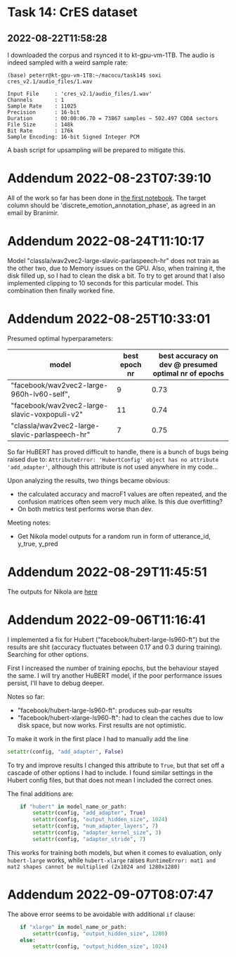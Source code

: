 # Task 14: CrES dataset



## 2022-08-22T11:58:28

I downloaded the corpus and rsynced it to kt-gpu-vm-1TB. The audio is indeed sampled with a weird sample rate:

```
(base) peterr@kt-gpu-vm-1TB:~/macocu/task14$ soxi cres_v2.1/audio_files/1.wav 

Input File     : 'cres_v2.1/audio_files/1.wav'
Channels       : 1
Sample Rate    : 11025
Precision      : 16-bit
Duration       : 00:00:06.70 = 73867 samples ~ 502.497 CDDA sectors
File Size      : 148k
Bit Rate       : 176k
Sample Encoding: 16-bit Signed Integer PCM
```

A bash script for upsampling will be prepared to mitigate this.

# Addendum 2022-08-23T07:39:10

All of the work so far has been done in [the first notebook](001_dataset_introspection.ipynb). The target column should be 'discrete_emotion_annotation_phase', as agreed in an email by Branimir.

# Addendum 2022-08-24T11:10:17

Model "classla/wav2vec2-large-slavic-parlaspeech-hr" does not train as the other two, due to Memory issues on the GPU. Also, when training it, the disk filled up, so I had to clean the disk a bit. To try to get around that I also implemented clipping to 10 seconds for this particular model. This combination then finally worked fine.




# Addendum 2022-08-25T10:33:01

Presumed optimal hyperparameters:

| model                                          | best epoch nr | best accuracy on dev @ presumed optimal nr of epochs |
|------------------------------------------------|---------------|------------------------------------------------------|
| "facebook/wav2vec2-large-960h-lv60-self",      | 9             | 0.73                                                 |
| "facebook/wav2vec2-large-slavic-voxpopuli-v2"  | 11            | 0.74                                                 |
| "classla/wav2vec2-large-slavic-parlaspeech-hr" | 7             | 0.75                                                 |

So far HuBERT has proved difficult to handle, there is a bunch of bugs being raised due to: `AttributeError: 'HubertConfig' object has no attribute 'add_adapter'`, although this attribute is not used anywhere in my code...

Upon analyzing the results, two things became obvious: 
* the calculated accuracy and macroF1 values are often repeated, and the confusion matrices often seem very much alike. Is this due overfitting?
* On both metrics test performs worse than dev. 

Meeting notes:
* Get Nikola model outputs for a random run in form of utterance_id, y_true, y_pred

# Addendum 2022-08-29T11:45:51

The outputs for Nikola are [here](005_analysis_of_outputs.jsonl)

# Addendum 2022-09-06T11:16:41

I implemented a fix for Hubert ("facebook/hubert-large-ls960-ft") but the results are shit (accuracy fluctuates between 0.17 and 0.3 during training). Searching for other options.

First I increased the number of training epochs, but the behaviour stayed the same. I will try another HuBERT model, if the poor performance issues persist, I'll have to debug deeper.

Notes so far:
* "facebook/hubert-large-ls960-ft": produces sub-par results
* "facebook/hubert-xlarge-ls960-ft": had to clean the caches due to low disk space, but now works. First results are not optimistic.

To make it work in the first place I had to manually add the line

```python
setattr(config, "add_adapter", False)
```
To try and improve results I changed this attribute to `True`, but that set off a cascade of other options I had to include. I found similar settings in the Hubert config files, but that does not mean I included the correct ones.

The final additions are:

```python
    if "hubert" in model_name_or_path:
        setattr(config, "add_adapter", True)
        setattr(config, "output_hidden_size", 1024)
        setattr(config, "num_adapter_layers", 7)
        setattr(config, "adapter_kernel_size", 3)
        setattr(config, "adapter_stride", 7)
```

This works for training both models, but when it comes to evaluation, only `hubert-large` works, while `hubert-xlarge` raises `RuntimeError: mat1 and mat2 shapes cannot be multiplied (2x1024 and 1280x1280)`

# Addendum 2022-09-07T08:07:47

The above error seems to be avoidable with additional `if` clause:
```python
    if "xlarge" in model_name_or_path:
        setattr(config, "output_hidden_size", 1280)
    else:
        setattr(config, "output_hidden_size", 1024)
```


